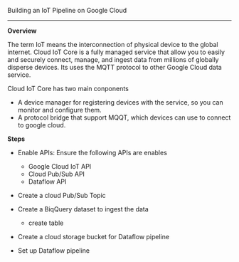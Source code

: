 Building an IoT Pipeline on Google Cloud
***
**Overview**

The term IoT means the interconnection of physical device to the global internet.
Cloud IoT Core is a fully managed service that allow you to easily and securely connect, manage, and ingest data from millions of globally disperse devices. Its uses the MQTT protocol to other Google Cloud data service.

Cloud IoT Core has two main conponents
- A device manager for registering devices with the service, so you can monitor and configure them.
- A protocol bridge that support MQQT, which devices can use to connect to google cloud.

**Steps**
- Enable APIs: Ensure the following APIs are enables
    - Google Cloud IoT API
    - Cloud Pub/Sub API
    - Dataflow API

- Create a cloud Pub/Sub Topic
- Create a BiqQuery dataset to ingest the data 
    - create table
- Create a cloud storage bucket for Dataflow pipeline
- Set up Dataflow pipeline




